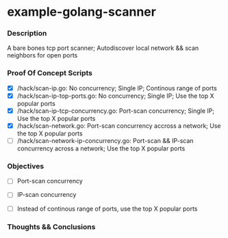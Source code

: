 # example-golang-scanner

### Description

A bare bones tcp port scanner; Autodiscover local network && scan neighbors for open ports


### Proof Of Concept Scripts

- [X] /hack/scan-ip.go: No concurrency; Single IP; Continous range of ports
- [X] /hack/scan-ip-top-ports.go: No concurrency; Single IP; Use the top X popular ports
- [X] /hack/scan-ip-tcp-concurrency.go: Port-scan concurrency; Single IP; Use the top X popular ports
- [X] /hack/scan-network.go: Port-scan concurrency accross a network; Use the top X popular ports
- [ ] /hack/scan-network-ip-concurrency.go: Port-scan && IP-scan concurrency across a network; Use the top X popular ports

### Objectives

- [ ] Port-scan concurrency
- [ ] IP-scan concurrency
- [ ] Instead of continous range of ports, use the top X popular ports


### Thoughts && Conclusions